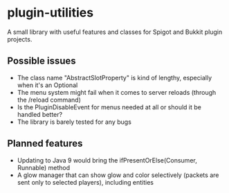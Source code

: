 # plugin-utilities
A small library with useful features and classes for Spigot and Bukkit plugin projects.
## Possible issues
- The class name "AbstractSlotProperty" is kind of lengthy, especially when it's an Optional<AbstractSlotProperty>
- The menu system might fail when it comes to server reloads (through the /reload command)
- Is the PluginDisableEvent for menus needed at all or should it be handled better?
- The library is barely tested for any bugs
## Planned features
- Updating to Java 9 would bring the ifPresentOrElse(Consumer<T>, Runnable) method
- A glow manager that can show glow and color selectively (packets are sent only to selected players), including entities
